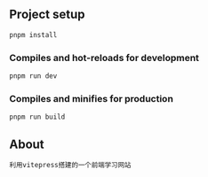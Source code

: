 ## Project setup

```bash
pnpm install
```

### Compiles and hot-reloads for development

```bash
pnpm run dev
```

### Compiles and minifies for production

```bash
pnpm run build
```

## About

```bash
利用vitepress搭建的一个前端学习网站
```

